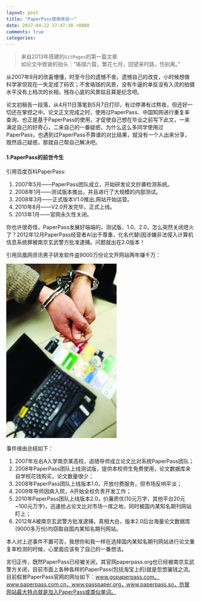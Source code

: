 ```yaml
---
layout: post
title: "PaperPass使用体验一"
date: 2017-04-22 17:47:38 +0800
comments: true
categories: 
---
```


> 来自2013年搭建的`GitPages`的第一篇文章  
> 如论文中致谢的抬头：“珞珈六载，繁花七月，回望来时路，伤别离。”  

从2007年9月的欣喜懵懂，时至今日的遗憾不舍。遗憾自己的改变，小时候想做科学家但现在一失足成了码农；不舍珞珈的风景，没有牛逼的单反没有入流的拍摄水平没有上档次的长相，残存心底的风景姑且算是纪念吧。  

论文初稿告一段落，从4月11日落笔到5月7日打印，有过停滞有过熬夜，但还好一切还在掌控之中。论文正文完成之时，使用过PaperPass、中国知网进行重复率查询，也正是基于PaperPass的使用，才促使自己想在毕业之前写下此文，一来满足自己的好奇心，二来自己的一番疑惑，为什么这么多同学使用过PaperPass，也遇到过PaperPass不靠谱的对比结果，就没有一个人出来分享，既然自己疑惑，那就自己帮自己解决吧。  

#### 1.PaperPass的前世今生  

引用百度百科PaperPass:  
1. 2007年5月——PaperPass团队成立，开始研发论文抄袭检测系统。  
2. 2008年1月——测试版本推出，并且进行了大规模的内部测试。  
3. 2008年3月——正式版本V1.0推出,网站开始运营。  
4. 2010年8月——V2.0开发完毕，正式上线。  
5. 2013年1月——官网永久性关闭。  

你也许很奇怪，PaperPass发展好端端的，测试版、1.0、2.0，怎么突然关闭熄火了？2012年12月PaperPass经营者A(出于尊重，化名代替)因涉嫌非法侵入计算机信息系统罪被南京玄武警方批准逮捕。问题就出在2.0版本！  

引用凤凰网资讯男子研发软件盗9000万份论文开网站两年赚千万：  

![PaperPass作者被逮捕](../images/paperpass/PaperPass1.png)

事件缘由总结如下：  
1. 2007年左右A入学南京某高校，追随导师成立论文比对系统PaperPass团队；  
2. 2008年PaperPass团队上线测试版，提供本校师生免费使用，论文数据库来自学校花钱购买，论文数量很少；  
3. 2008年PaperPass团队上线版本1.0，开放付费服务，但市场反响平淡；  
4. 2009年导师因病入院，A开始全权负责开发工作；  
5. 2010年PaperPass团队上线版本2.0，价廉质优(10元万字，其他平台20元~100元万字)，迅速抢占论文比对市场一席之地，同时被国内某知名期刊网站盯上；  
6. 2012年A被南京玄武警方批准逮捕，真相大白，版本2.0后台海量论文数据库(9000多万份)均窃取自国内某知名期刊网站。  

本人对上述事件不置可否，我想你和我一样在选择国内某知名期刊网站进行论文重复率检测的时候，心里面应该有了自己的一番想法。  

言归正传，既然PaperPass已经被关闭，其官网paperpass.org也已经被南京玄武警方关闭，目前市面上各种各样的PaperPass(包括淘宝上的)就是忽悠骗钱之流。目前假冒PaperPass官网的网址如下：www.gopaperpass.com、www.paperpass.com.cn，www.passpaper.org，www.paperpass.so，仿冒网站最大特点就是加入PaperPass或类似单词。  